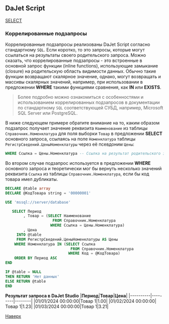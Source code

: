 ## DaJet Script

[SELECT](https://github.com/zhichkin/dajet/tree/main/doc/dajet-script/databases/select/README.md)

### Коррелированные подзапросы

Коррелированные подзапросы реализованы DaJet Script согласно стандартному ```SQL```. Если коротко, то это запросы, которые могут ссылаться на результаты своего родительского запроса. Можно сказать, что коррелированные подзапросы - это встроенные в основной запрос функции (inline functions), использующие замыкание (closure) на родительскую область видимости данных. Обычно такие функции возвращают скалярное значение, однако, могут возвращать и массивы скалярных значений, например, при использовании в предложении **WHERE** такими функциями сравнения, как **IN** или **EXISTS**.

> Более подробно можно ознакомиться с особенностями и использованием коррелированных подзапросов в документации по стандартному ```SQL``` соответствующей СУБД, например, Microsoft SQL Server или PostgreSQL.

В ниже следующем примере обратите внимание на то, каким образом подзапрос получает значение реквизита ```Наименование``` из таблицы ```Справочник.Номенклатура``` для поля выборки ```Товар``` в предложении **SELECT** основного запроса, ссылаясь на поле ```Номенклатура``` таблицы ```РегистрСведений.ЦеныНоменклатуры``` через её псевдоним ```Цены```:
```SQL
WHERE Ссылка = Цены.Номенклатура -- Ссылка на результат родительского запроса
```

Во втором случае подзапрос используется в предложении **WHERE** основного запроса и теоретически мог бы вернуть несколько значений реквизита ```Ссылка``` из таблицы ```Справочник.Номенклатура```, если бы код товара имел дубликаты.

```SQL
DECLARE @table array
DECLARE @КодТовара string = '00000001'

USE 'mssql://server/database'

   SELECT Период
        , Товар = (SELECT Наименование
                     FROM Справочник.Номенклатура
                    WHERE Ссылка = Цены.Номенклатура)
        , Цена
     INTO @table
     FROM РегистрСведений.ЦеныНоменклатуры AS Цены
    WHERE Номенклатура IN (SELECT Ссылка
                             FROM Справочник.Номенклатура
                            WHERE Код = @КодТовара)
    ORDER BY Период ASC
END

IF @table = NULL
THEN RETURN 'Нет данных'
ELSE RETURN @table
END
```

**Результат запроса в DaJet Studio**
|**Период**|**Товар**|**Цена**|
|----------|---------|--------|
|01/01/2024 00:00:00|Товар 1|1.00|
|01/02/2024 00:00:00|Товар 1|1.23|
|01/03/2024 00:00:00|Товар 1|3.21|

[Наверх](#коррелированные-подзапросы)
